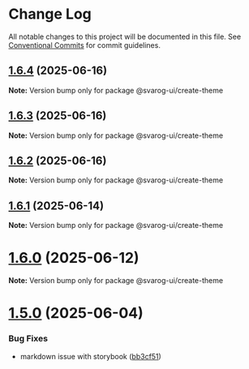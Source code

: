 # Change Log

All notable changes to this project will be documented in this file.
See [Conventional Commits](https://conventionalcommits.org) for commit guidelines.

## [1.6.4](https://github.com/baaaaaaaaasowenyaaaaaaamamabeatsebaaah/svarog/compare/@svarog-ui/create-theme@1.6.3...@svarog-ui/create-theme@1.6.4) (2025-06-16)

**Note:** Version bump only for package @svarog-ui/create-theme

## [1.6.3](https://github.com/baaaaaaaaasowenyaaaaaaamamabeatsebaaah/svarog/compare/@svarog-ui/create-theme@1.6.2...@svarog-ui/create-theme@1.6.3) (2025-06-16)

**Note:** Version bump only for package @svarog-ui/create-theme

## [1.6.2](https://github.com/baaaaaaaaasowenyaaaaaaamamabeatsebaaah/svarog/compare/@svarog-ui/create-theme@1.6.1...@svarog-ui/create-theme@1.6.2) (2025-06-16)

**Note:** Version bump only for package @svarog-ui/create-theme

## [1.6.1](https://github.com/baaaaaaaaasowenyaaaaaaamamabeatsebaaah/svarog/compare/@svarog-ui/create-theme@1.6.0...@svarog-ui/create-theme@1.6.1) (2025-06-14)

**Note:** Version bump only for package @svarog-ui/create-theme

# [1.6.0](https://github.com/baaaaaaaaasowenyaaaaaaamamabeatsebaaah/svarog/compare/@svarog-ui/create-theme@1.5.0...@svarog-ui/create-theme@1.6.0) (2025-06-12)

**Note:** Version bump only for package @svarog-ui/create-theme

# [1.5.0](https://github.com/baaaaaaaaasowenyaaaaaaamamabeatsebaaah/svarog/compare/@svarog-ui/create-theme@1.4.0...@svarog-ui/create-theme@1.5.0) (2025-06-04)

### Bug Fixes

- markdown issue with storybook ([bb3cf51](https://github.com/baaaaaaaaasowenyaaaaaaamamabeatsebaaah/svarog/commit/bb3cf515b70d6c551832cbea7361e86e5e10260c))

